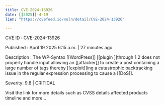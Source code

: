 ```yaml
---
title: CVE-2024-13926
date: [[2025]]-4-19
lien: "https://cvefeed.io/vuln/detail/CVE-2024-13926"

---
```


CVE ID : CVE-2024-13926

Published :  April 19
2025
6:15 a.m. | 27 minutes ago

Description : The WP-Syntax [[WordPress]] [[plugin ]]through 1.2 does not properly handle input
allowing an [[attacker]] to create a post containing a large number of tags
thereby [[exploit]]ing a catastrophic backtracking issue in the regular expression processing to cause a [[DoS]].

Severity: 9.8 | CRITICAL

Visit the link for more details
such as CVSS details
affected products
timeline
and more...
